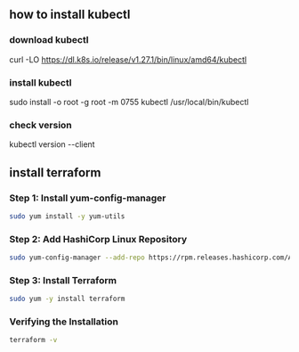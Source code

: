 ## how to install kubectl

### download kubectl
curl -LO https://dl.k8s.io/release/v1.27.1/bin/linux/amd64/kubectl
### install kubectl
sudo install -o root -g root -m 0755 kubectl /usr/local/bin/kubectl
### check version
kubectl version --client



## install terraform

### Step 1: Install yum-config-manager


```sh
sudo yum install -y yum-utils
```

### Step 2: Add HashiCorp Linux Repository


```sh
sudo yum-config-manager --add-repo https://rpm.releases.hashicorp.com/AmazonLinux/hashicorp.repo
```

### Step 3: Install Terraform


```sh
sudo yum -y install terraform
```

### Verifying the Installation

```sh
terraform -v
```